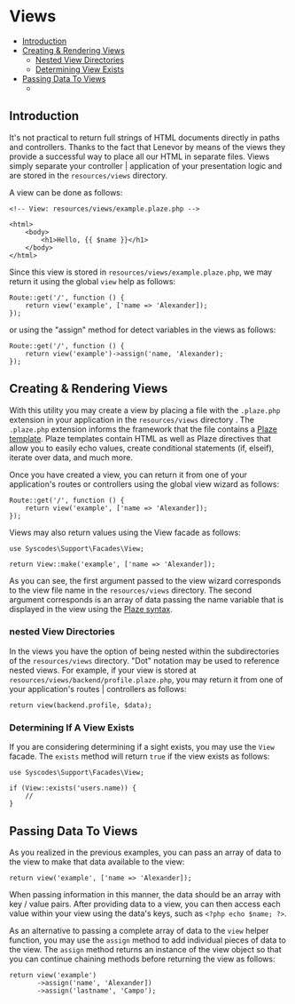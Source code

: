 # Views

- [Introduction](#introduction)
- [Creating & Rendering Views](#creating-rendering-views)
    - [Nested View Directories](#nested-view-directories)
    - [Determining View Exists](#determining-view-exists)
- [Passing Data To Views](#passing-data-views)
    - []()

<a name="introduction"></a>
## Introduction

It's not practical to return full strings of HTML documents directly in paths and controllers. Thanks to the fact that Lenevor by means of the views they provide a successful way to place all our HTML in separate files. Views simply separate your controller | application of your presentation logic and are stored in the `resources/views` directory.

A view can be done as follows: 

    <!-- View: resources/views/example.plaze.php -->

    <html>
        <body>
            <h1>Hello, {{ $name }}</h1>
        </body>
    </html>

Since this view is stored in `resources/views/example.plaze.php`, we may return it using the global `view` help as follows:

    Route::get('/', function () {
        return view('example', ['name => 'Alexander]);
    });

or using the "assign" method for detect variables in the views as follows:

    Route::get('/', function () {
        return view('example')->assign('name, 'Alexander);
    });

<a name="creating-rendering-views"></a>
## Creating & Rendering Views

With this utility you may create a view by placing a file with the `.plaze.php` extension in your application in the `resources/views` directory . The `.plaze.php` extension informs the framework that the file contains a [Plaze template](/plaze.md). Plaze templates contain HTML as well as Plaze directives that allow you to easily echo values, create conditional statements (if, elseif), iterate over data, and much more.

Once you have created a view, you can return it from one of your application's routes or controllers using the global view wizard as follows: 

    Route::get('/', function () {
        return view('example', ['name => 'Alexander]);
    });

Views may also return values using the View facade as follows:

    use Syscodes\Support\Facades\View;

    return View::make('example', ['name => 'Alexander]);

As you can see, the first argument passed to the view wizard corresponds to the view file name in the `resources/views` directory. The second argument corresponds is an array of data passing the name variable that is displayed in the view using the [Plaze syntax](/plaze.md). 

<a name="nested-view-directories"></a>
### nested View Directories

In the views you have the option of being nested within the subdirectories of the `resources/views` directory. "Dot" notation may be used to reference nested views. For example, if your view is stored at `resources/views/backend/profile.plaze.php`, you may return it from one of your application's routes | controllers as follows: 

    return view(backend.profile, $data);

<a name="determining-view-exists"></a>
### Determining If A View Exists

If you are considering determining if a sight exists, you may use the `View` facade. The `exists` method will return `true` if the view exists as follows:

    use Syscodes\Support\Facades\View;

    if (View::exists('users.name)) {
        //
    }

<a name="passing-data-views"></a>
## Passing Data To Views

As you realized in the previous examples, you can pass an array of data to the view to make that data available to the view:

    return view('example', ['name => 'Alexander]);

When passing information in this manner, the data should be an array with key / value pairs. After providing data to a view, you can then access each value within your view using the data's keys, such as `<?php echo $name; ?>`.

As an alternative to passing a complete array of data to the `view` helper function, you may use the `assign` method to add individual pieces of data to the view. The `assign` method returns an instance of the view object so that you can continue chaining methods before returning the view as follows:

    return view('example')
           ->assign('name', 'Alexander])
           ->assign('lastname', 'Campo');